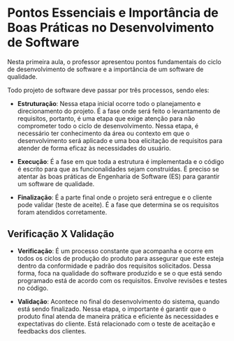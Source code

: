 # Pontos Essenciais e Importância de Boas Práticas no Desenvolvimento de Software

Nesta primeira aula, o professor apresentou pontos fundamentais do ciclo de desenvolvimento de software e a importância de um software de qualidade.

Todo projeto de software deve passar por três processos, sendo eles:

- **Estruturação**: Nessa etapa inicial ocorre todo o planejamento e direcionamento do projeto. É a fase onde será feito o levantamento de requisitos, portanto, é uma etapa que exige atenção para não comprometer todo o ciclo de desenvolvimento. Nessa etapa, é necessário ter conhecimento da área ou contexto em que o desenvolvimento será aplicado e uma boa elicitação de requisitos para atender de forma eficaz às necessidades do usuário.

- **Execução**: É a fase em que toda a estrutura é implementada e o código é escrito para que as funcionalidades sejam construídas. É preciso se atentar às boas práticas de Engenharia de Software (ES) para garantir um software de qualidade.

- **Finalização**: É a parte final onde o projeto será entregue e o cliente pode validar (teste de aceite). É a fase que determina se os requisitos foram atendidos corretamente.

## Verificação X Validação

- **Verificação**: É um processo constante que acompanha e ocorre em todos os ciclos de produção do produto para assegurar que este esteja dentro da conformidade e padrão dos requisitos solicitados. Dessa forma, foca na qualidade do software produzido e se o que está sendo programado está de acordo com os requisitos. Envolve revisões e testes no código.

- **Validação**: Acontece no final do desenvolvimento do sistema, quando está sendo finalizado. Nessa etapa, o importante é garantir que o produto final atenda de maneira prática e eficiente às necessidades e expectativas do cliente. Está relacionado com o teste de aceitação e feedbacks dos clientes.
